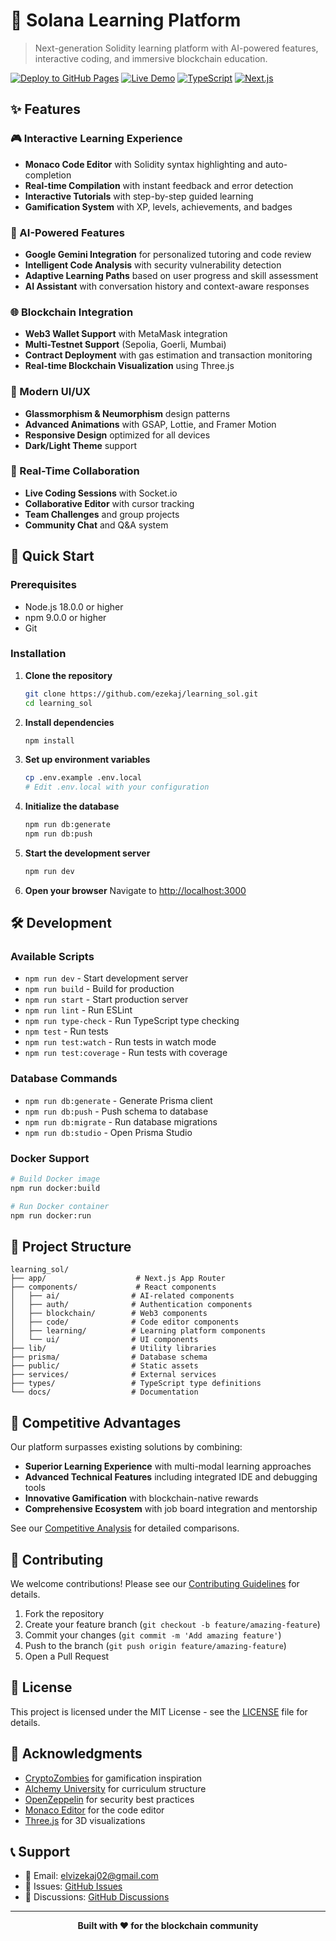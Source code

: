 # 🚀 Solana Learning Platform

> Next-generation Solidity learning platform with AI-powered features, interactive coding, and immersive blockchain education.

[![Deploy to GitHub Pages](https://github.com/ezekaj/learning_sol/actions/workflows/deploy.yml/badge.svg)](https://github.com/ezekaj/learning_sol/actions/workflows/deploy.yml)
[![Live Demo](https://img.shields.io/badge/Live%20Demo-Visit%20Site-blue)](https://ezekaj.github.io/learning_sol)
[![TypeScript](https://img.shields.io/badge/TypeScript-100%25-blue)](https://www.typescriptlang.org/)
[![Next.js](https://img.shields.io/badge/Next.js-15.1.0-black)](https://nextjs.org/)

<!-- Build fix: Case sensitivity resolved for UI components -->

## ✨ Features

### 🎮 Interactive Learning Experience
- **Monaco Code Editor** with Solidity syntax highlighting and auto-completion
- **Real-time Compilation** with instant feedback and error detection
- **Interactive Tutorials** with step-by-step guided learning
- **Gamification System** with XP, levels, achievements, and badges

### 🤖 AI-Powered Features
- **Google Gemini Integration** for personalized tutoring and code review
- **Intelligent Code Analysis** with security vulnerability detection
- **Adaptive Learning Paths** based on user progress and skill assessment
- **AI Assistant** with conversation history and context-aware responses

### 🌐 Blockchain Integration
- **Web3 Wallet Support** with MetaMask integration
- **Multi-Testnet Support** (Sepolia, Goerli, Mumbai)
- **Contract Deployment** with gas estimation and transaction monitoring
- **Real-time Blockchain Visualization** using Three.js

### 🎨 Modern UI/UX
- **Glassmorphism & Neumorphism** design patterns
- **Advanced Animations** with GSAP, Lottie, and Framer Motion
- **Responsive Design** optimized for all devices
- **Dark/Light Theme** support

### 🔄 Real-Time Collaboration
- **Live Coding Sessions** with Socket.io
- **Collaborative Editor** with cursor tracking
- **Team Challenges** and group projects
- **Community Chat** and Q&A system

## 🚀 Quick Start

### Prerequisites
- Node.js 18.0.0 or higher
- npm 9.0.0 or higher
- Git

### Installation

1. **Clone the repository**
   ```bash
   git clone https://github.com/ezekaj/learning_sol.git
   cd learning_sol
   ```

2. **Install dependencies**
   ```bash
   npm install
   ```

3. **Set up environment variables**
   ```bash
   cp .env.example .env.local
   # Edit .env.local with your configuration
   ```

4. **Initialize the database**
   ```bash
   npm run db:generate
   npm run db:push
   ```

5. **Start the development server**
   ```bash
   npm run dev
   ```

6. **Open your browser**
   Navigate to [http://localhost:3000](http://localhost:3000)

## 🛠️ Development

### Available Scripts

- `npm run dev` - Start development server
- `npm run build` - Build for production
- `npm run start` - Start production server
- `npm run lint` - Run ESLint
- `npm run type-check` - Run TypeScript type checking
- `npm test` - Run tests
- `npm run test:watch` - Run tests in watch mode
- `npm run test:coverage` - Run tests with coverage

### Database Commands

- `npm run db:generate` - Generate Prisma client
- `npm run db:push` - Push schema to database
- `npm run db:migrate` - Run database migrations
- `npm run db:studio` - Open Prisma Studio

### Docker Support

```bash
# Build Docker image
npm run docker:build

# Run Docker container
npm run docker:run
```

## 📁 Project Structure

```
learning_sol/
├── app/                    # Next.js App Router
├── components/             # React components
│   ├── ai/                # AI-related components
│   ├── auth/              # Authentication components
│   ├── blockchain/        # Web3 components
│   ├── code/              # Code editor components
│   ├── learning/          # Learning platform components
│   └── ui/                # UI components
├── lib/                   # Utility libraries
├── prisma/                # Database schema
├── public/                # Static assets
├── services/              # External services
├── types/                 # TypeScript type definitions
└── docs/                  # Documentation
```

## 🎯 Competitive Advantages

Our platform surpasses existing solutions by combining:

- **Superior Learning Experience** with multi-modal learning approaches
- **Advanced Technical Features** including integrated IDE and debugging tools
- **Innovative Gamification** with blockchain-native rewards
- **Comprehensive Ecosystem** with job board integration and mentorship

See our [Competitive Analysis](docs/competitive-analysis.md) for detailed comparisons.

## 🤝 Contributing

We welcome contributions! Please see our [Contributing Guidelines](CONTRIBUTING.md) for details.

1. Fork the repository
2. Create your feature branch (`git checkout -b feature/amazing-feature`)
3. Commit your changes (`git commit -m 'Add amazing feature'`)
4. Push to the branch (`git push origin feature/amazing-feature`)
5. Open a Pull Request

## 📄 License

This project is licensed under the MIT License - see the [LICENSE](LICENSE) file for details.

## 🙏 Acknowledgments

- [CryptoZombies](https://cryptozombies.io/) for gamification inspiration
- [Alchemy University](https://university.alchemy.com/) for curriculum structure
- [OpenZeppelin](https://openzeppelin.com/) for security best practices
- [Monaco Editor](https://microsoft.github.io/monaco-editor/) for the code editor
- [Three.js](https://threejs.org/) for 3D visualizations

## 📞 Support

- 📧 Email: [elvizekaj02@gmail.com](mailto:elvizekaj02@gmail.com)
- 🐛 Issues: [GitHub Issues](https://github.com/ezekaj/learning_sol/issues)
- 💬 Discussions: [GitHub Discussions](https://github.com/ezekaj/learning_sol/discussions)

---

<div align="center">
  <strong>Built with ❤️ for the blockchain community</strong>
</div>

